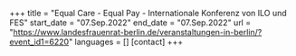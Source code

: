 +++
title = "Equal Care - Equal Pay - Internationale Konferenz von ILO und FES"
start_date = "07.Sep.2022"
end_date = "07.Sep.2022"
url = "https://www.landesfrauenrat-berlin.de/veranstaltungen-in-berlin/?event_id1=6220"
languages = []
[contact]
+++